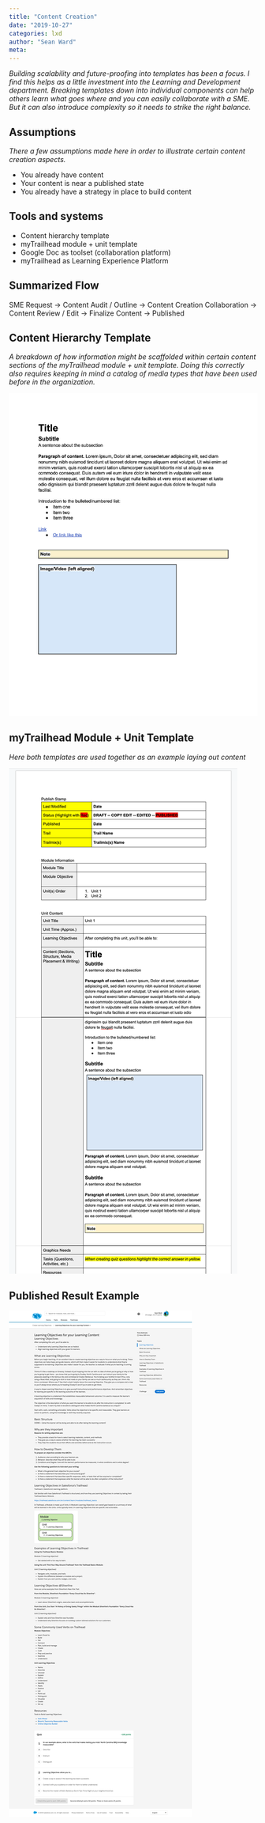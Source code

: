 ```yaml
---
title: "Content Creation"
date: "2019-10-27"
categories: lxd 
author: "Sean Ward"
meta:
---
```


*Building scalability and future-proofing into templates has been a focus. I find this helps as a little investment into the Learning and Development department. Breaking templates down into individual components can help others learn what goes where and you can easily collaborate with a SME. But it can also introduce complexity so it needs to strike the right balance.*

## Assumptions
*There a few assumptions made here in order to illustrate certain content creation aspects.*
- You already have content
- Your content is near a published state
- You already have a strategy in place to build content

## Tools and systems
- Content hierarchy template
- myTrailhead module + unit template
- Google Doc as toolset (collaboration platform)
- myTrailhead as Learning Experience Platform

## Summarized Flow
SME Request -> Content Audit / Outline -> Content Creation Collaboration -> Content Review / Edit -> Finalize Content -> Published 

## Content Hierarchy Template
*A breakdown of how information might be scaffolded within certain content sections of the myTrailhead module + unit template. Doing this correctly also requires keeping in mind a catalog of media types that have been used before in the organization.*

![](/images/content-hierarchy.jpg)

## myTrailhead Module + Unit Template
*Here both templates are used together as an example laying out content*

![](/images/content-hierarchy-example.png)

## Published Result Example

![](/images/learning-objectives-example.png)
